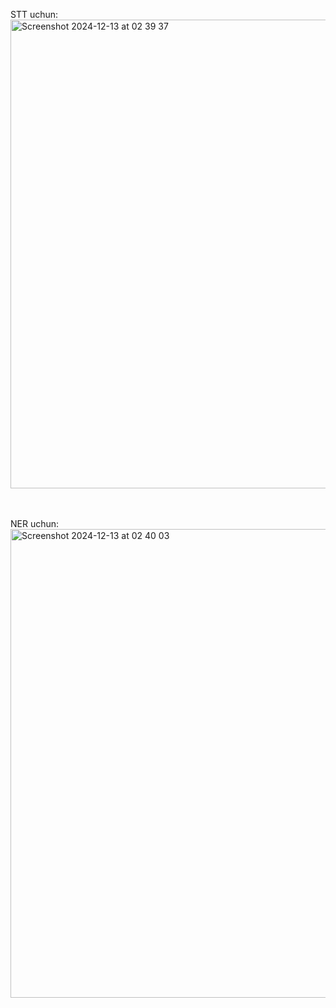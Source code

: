 STT uchun:
<br>
<img width="750" alt="Screenshot 2024-12-13 at 02 39 37" src="https://github.com/user-attachments/assets/af3df731-8dee-4b04-9837-b3ad11fb4c9d" />

<br>
<br>
NER uchun:
<br>
<img width="750" alt="Screenshot 2024-12-13 at 02 40 03" src="https://github.com/user-attachments/assets/5aedfe6a-d245-4c58-b901-fff6db62259d" />
